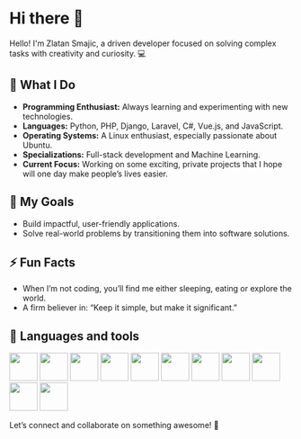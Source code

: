 # Hi there 👋

Hello! I'm Zlatan Smajic, a driven developer focused on solving complex tasks with creativity and curiosity. 💻

## 🌟 What I Do

* **Programming Enthusiast:** Always learning and experimenting with new technologies.
* **Languages:** Python, PHP, Django, Laravel, C#, Vue.js, and JavaScript.
* **Operating Systems:** A Linux enthusiast, especially passionate about Ubuntu.
* **Specializations:** Full-stack development and Machine Learning.
* **Current Focus:** Working on some exciting, private projects that I hope will one day make people’s lives easier.

## 🎯 My Goals

* Build impactful, user-friendly applications.
* Solve real-world problems by transitioning them into software solutions.

## ⚡ Fun Facts

* When I’m not coding, you’ll find me either sleeping, eating or explore the world.
* A firm believer in: “Keep it simple, but make it significant.”

## 📲 Languages and tools
<p float="left">
    <img height="50" src="https://cdn.jsdelivr.net/gh/devicons/devicon@latest/icons/html5/html5-original-wordmark.svg" />
    <img height="50" src="https://cdn.jsdelivr.net/gh/devicons/devicon@latest/icons/python/python-original.svg" />
    <img height="50" src="https://cdn.jsdelivr.net/gh/devicons/devicon@latest/icons/pytorch/pytorch-original.svg" />
    <img height="50" src="https://cdn.jsdelivr.net/gh/devicons/devicon@latest/icons/django/django-plain.svg" />
    <img height="50" src="https://cdn.jsdelivr.net/gh/devicons/devicon@latest/icons/php/php-original.svg" />
    <img height="50" src="https://cdn.jsdelivr.net/gh/devicons/devicon@latest/icons/laravel/laravel-original-wordmark.svg" />
    <img height="50" src="https://cdn.jsdelivr.net/gh/devicons/devicon@latest/icons/ubuntu/ubuntu-original-wordmark.svg" />
    <img height="50" src="https://cdn.jsdelivr.net/gh/devicons/devicon@latest/icons/vuejs/vuejs-original.svg" />
    <img height="50" src="https://cdn.jsdelivr.net/gh/devicons/devicon@latest/icons/djangorest/djangorest-original.svg" />
    <img height="50" src="https://cdn.jsdelivr.net/gh/devicons/devicon@latest/icons/javascript/javascript-original.svg" />
    <img height="50" src="https://cdn.jsdelivr.net/gh/devicons/devicon@latest/icons/linux/linux-original.svg" />
</p>

Let’s connect and collaborate on something awesome! 🚀
